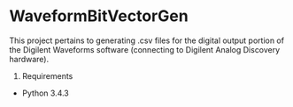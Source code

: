 # WaveformBitVectorGen
This project pertains to generating .csv files for the digital output portion of the Digilent Waveforms software (connecting to Digilent Analog Discovery hardware).
1. Requirements
 * Python 3.4.3
